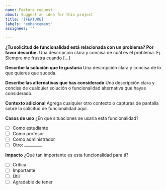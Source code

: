 ```yaml
---
name: Feature request
about: Suggest an idea for this project
title: '[FEATURE] '
labels: 'enhancement'
assignees: ''

---
```


**¿Tu solicitud de funcionalidad está relacionada con un problema? Por favor describe.**
Una descripción clara y concisa de cuál es el problema. Ej. Siempre me frustra cuando [...]

**Describe la solución que te gustaría**
Una descripción clara y concisa de lo que quieres que suceda.

**Describe las alternativas que has considerado**
Una descripción clara y concisa de cualquier solución o funcionalidad alternativa que hayas considerado.

**Contexto adicional**
Agrega cualquier otro contexto o capturas de pantalla sobre la solicitud de funcionalidad aquí.

**Casos de uso**
¿En qué situaciones se usaría esta funcionalidad?
- [ ] Como estudiante
- [ ] Como profesor
- [ ] Como administrador
- [ ] Otro: _________

**Impacto**
¿Qué tan importante es esta funcionalidad para ti?
- [ ] Crítica
- [ ] Importante
- [ ] Útil
- [ ] Agradable de tener 